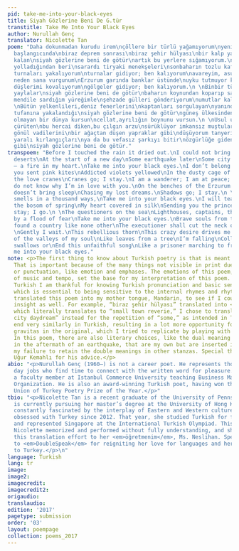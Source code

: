 ```yaml
---
pid: take-me-into-your-black-eyes
title: Siyah Gözlerine Beni De G.tür
transtitle: Take Me Into Your Black Eyes
author: Nurullah Genç
translator: Nicolette Tan
poem: "Daha dokunmadan kurudu irem\nçöllere bir türlü yağamıyorum\nyeni bir koşunun
  başlangıcında\nbiraz deprem sonrası\nbiraz şehir hülyası\nbir kalp yangınından geriye
  kalan\nsiyah gözlerine beni de götür\nartık bu yerlere sığamıyorum.\n \nPembe uçurtmalar
  yolladığından beri\nsarardı tiryaki menekşeleri\nsonbaharın tozlu kafeslerinde\nsevgi
  turnaları yakalıyorum\nturnalar gidiyor; ben kalıyorum\navareyim, asudeyim, yorgunum\nbilmiyorum
  neden sana vurgunum\nErzurum garında banklar üstünde\nuyku tutmuyor karanlıkları\nyitik
  düşlerimi kovalıyorum\ngölgeler gidiyor; ben kalıyorum.\n \nBinbir türlü kokuyorsa
  yaylalar\nsiyah gözlerine beni de götür\nbaharın koynundan koparıp sana\nipek bir
  mendile sardığım yüreğimle\nşehzade gülleri gönderiyorum\numutlar kalıyor; ben gidiyorum.\n
  \nBütün yelkenlileri,deniz fenerlerini\nkaptanları sorgulayan\nyanından geçen küheylanların\nkorku
  tufanına yakalandığı\nsiyah gözlerine beni de götür\ngüneş ülkesinden gelen yiğitler\nbenzeri
  olmayan bir dünya kursun\ncellat,ayrılığın boynunu vursun.\n \nUsul usul intizarı
  çürüten\nbu hercai diken,bu çılgın arzu\nsürüklüyor imkansız muştuların\neşiğine
  gönül vadilerini\nbir ağaçtan düşen yapraklar gibi\ndüşüyorum tanyerine\nya topla
  yaralı kırlangıçları\nya da bu vefasız şarkıyı bitir\nözgürlüğe giden tutsaklar
  gibi\nsiyah gözlerine beni de götür."
transpoem: "Before I touched the rain it dried out.\nI could not bring life to the
  deserts\nAt the start of a new day\nSome earthquake later\nSome city daydream\nRemains
  – a fire in my heart.\nTake me into your black eyes.\nI don’t belong here.\n \nSince
  you sent pink kites\nAddicted violets yellowed\nIn the dusty cage of fall\nI catch
  the love cranes\nCranes go; I stay.\nI am a wanderer; I am at peace; I am tired.\nI
  do not know why I’m in love with you.\nOn the benches of the Erzurum station\nDarkness
  doesn’t bring sleep\nChasing my lost dreams.\nShadows go; I stay.\n \nIf the land
  smells in a thousand ways,\nTake me into your black eyes.\nI will tear away from
  the bosom of spring\nMy heart covered in silk\nSending you the prince’s roses\nHopes
  stay; I go.\n \nThe questioners on the sea\nLighthouses, captains, the passing steed\nCaptured
  by a flood of fear\nTake me into your black eyes.\nBrave souls from the sun’s land\nShall
  found a country like none other\nThe executioner shall cut the neck of separation.\n
  \nGently I wait.\nThis rebellious thorn\nThis crazy desire drives me to\nThe brink
  of the valleys of my soul\nLike leaves from a tree\nI’m falling\nCollect the wounded
  swallows or\nEnd this unfaithful song\nLike a prisoner marching to freedom\nTake
  me into your black eyes."
note: <p>The first thing to know about Turkish poetry is that is meant to be spoken.
  That is important because of the many things not visible in print due to line breaks
  or punctuation, like emotion and emphases. The emotions of this poem, with the complement
  of music and tempo, set the base for my interpretation of this poem. With my rudimentary
  Turkish I am thankful for knowing Turkish pronunciation and basic sentence structure,
  which is essential to being sensitive to the internal rhymes and rhythm. I also
  translated this poem into my mother tongue, Mandarin, to see if I could gain more
  insight as well. For example, “biraz şehir hülyası” translated into <span lang="zh">小镇遐想</span>,
  which literally translates to “small town reverie,” I chose to translate as “some
  city daydream” instead for the repetition of “some,” as intended in Turkish. Verbs
  end very similarly in Turkish, resulting in a lot more opportunity for rhyme and
  gravitas in the original, which I tried to replicate by playing with word length.
  In this poem, there are also literary choices, like the dual meaning of “remains”
  in the aftermath of an earthquake, that are my own but are inserted in place of
  my failure to retain the double meanings in other stanzas. Special thanks to Deniz
  Uğur Kemahlı for his advice.</p>
abio: "<p>Nurullah Genç (1960–) is not a career poet. He represents those of us with
  day jobs who find time to connect with the written word for pleasure. He is currently
  a faculty member at Istanbul Commerce University teaching Business Management and
  Organization. He is also an award-winning Turkish poet, having won the 1999 Writers’
  Union of Turkey Poetry Prize of the Year.</p>"
tbio: "<p>Nicolette Tan is a recent graduate of the University of Pennsylvania and
  is currently pursuing her master’s degree at the University of Hong Kong. She is
  constantly fascinated by the interplay of Eastern and Western cultures and has been
  obsessed with Turkey since 2012. That year, she studied Turkish for four months
  and represented Singapore at the International Turkish Olympiad. This poem is one
  Nicolette memorized and performed without fully understanding, and she dedicates
  this translation effort to her <em>öğretmenim</em>, Ms. Neslihan. Special thanks
  to <em>DoubleSpeak</em> for reigniting her love for languages and her cultural connection
  to Turkey.</p>\n"
language: Turkish
lang: tr
image:
image2:
imagecredit:
imagecredit2:
origaudio:
translaudio:
edition: '2017'
pagetype: submission
order: '03'
layout: poempage
collection: poems_2017
---
```

